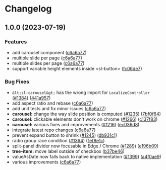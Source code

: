 # Changelog

## 1.0.0 (2023-07-19)


### Features

* add carousel component ([c6a6a77](https://github.com/agence-adeliom/awc/commit/c6a6a77bbd76fcd4c81262937be6175b0abb7dcc))
* multiple slide per page ([c6a6a77](https://github.com/agence-adeliom/awc/commit/c6a6a77bbd76fcd4c81262937be6175b0abb7dcc))
* multiple slides per page ([c6a6a77](https://github.com/agence-adeliom/awc/commit/c6a6a77bbd76fcd4c81262937be6175b0abb7dcc))
* support variable height elements inside &lt;sl-button&gt; ([fc06de7](https://github.com/agence-adeliom/awc/commit/fc06de7b11db752870a14fe8a3cd7e1cd8a5341a))


### Bug Fixes

* `&lt;sl-carousel&gt;` has the wrong import for `LocalizeController` ([#1384](https://github.com/agence-adeliom/awc/issues/1384)) ([441a957](https://github.com/agence-adeliom/awc/commit/441a957432ebaf0b970fc70625ac33556177c2ff))
* add aspect ratio and rebase ([c6a6a77](https://github.com/agence-adeliom/awc/commit/c6a6a77bbd76fcd4c81262937be6175b0abb7dcc))
* add unit tests and fix minor issues ([c6a6a77](https://github.com/agence-adeliom/awc/commit/c6a6a77bbd76fcd4c81262937be6175b0abb7dcc))
* **carousel:** change the way slide position is computed ([#1235](https://github.com/agence-adeliom/awc/issues/1235)) ([7bf0f64](https://github.com/agence-adeliom/awc/commit/7bf0f647b3cb4f8236a4813f2c0e30cd29e283e6))
* **carousel:** clickable elements don't work on chrome ([#1266](https://github.com/agence-adeliom/awc/issues/1266)) ([c137f83](https://github.com/agence-adeliom/awc/commit/c137f83df6f51e33053be9accaa932e3dd4812ac))
* **carousel:** various fixes and improvements ([#1216](https://github.com/agence-adeliom/awc/issues/1216)) ([ec036d8](https://github.com/agence-adeliom/awc/commit/ec036d8e618f787e139ce76dda1705840335bc49))
* integrate latest repo changes ([c6a6a77](https://github.com/agence-adeliom/awc/commit/c6a6a77bbd76fcd4c81262937be6175b0abb7dcc))
* prevent expand button to shrink ([#1245](https://github.com/agence-adeliom/awc/issues/1245)) ([db931c1](https://github.com/agence-adeliom/awc/commit/db931c12be46809677011b81f682543f2c61509a))
* radio group race condition ([#1364](https://github.com/agence-adeliom/awc/issues/1364)) ([1ef8e1c](https://github.com/agence-adeliom/awc/commit/1ef8e1cf739017cb3e6c230088f2c9045f3b74b9))
* split-panel divider now focusable in Edge / Chrome ([#1289](https://github.com/agence-adeliom/awc/issues/1289)) ([e196b09](https://github.com/agence-adeliom/awc/commit/e196b0915a33cba0ed141e71a489d0b3ab550a0d))
* **tree-item:** move label outside of checkbox ([b37be46](https://github.com/agence-adeliom/awc/commit/b37be46ba3a86ff2ca341f87ba140752a382c62a))
* valueAsDate now falls back to native implementation ([#1399](https://github.com/agence-adeliom/awc/issues/1399)) ([a4f0ae9](https://github.com/agence-adeliom/awc/commit/a4f0ae9088af6332e25baedb99cf86e49979dea9))
* various improvements ([c6a6a77](https://github.com/agence-adeliom/awc/commit/c6a6a77bbd76fcd4c81262937be6175b0abb7dcc))

